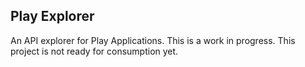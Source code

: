 ## Play Explorer

An API explorer for Play Applications.
This is a work in progress. This project is not ready for consumption yet. 

